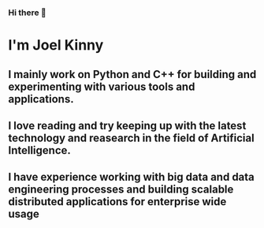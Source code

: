 ### Hi there 👋

# I'm Joel Kinny

## I mainly work on Python and C++ for building and experimenting with various tools and applications. 

## I love reading and try keeping up with the latest technology and reasearch in the field of Artificial Intelligence.

## I have experience working with big data and data engineering processes and building scalable distributed applications for enterprise wide usage

<!--
**joelkny97/joelkny97** is a ✨ _special_ ✨ repository because its `README.md` (this file) appears on your GitHub profile.

Here are some ideas to get you started:

- 🔭 I’m currently working on ...
- 🌱 I’m currently learning ...
- 👯 I’m looking to collaborate on ...
- 🤔 I’m looking for help with ...
- 💬 Ask me about ...
- 📫 How to reach me: ...
- 😄 Pronouns: ...
- ⚡ Fun fact: ...
-->
